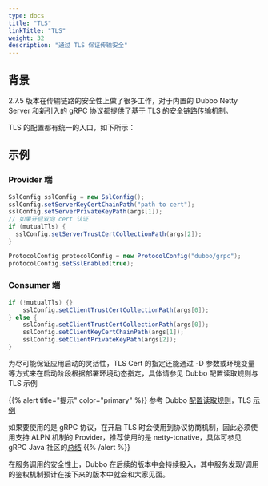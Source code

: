 ```yaml
---
type: docs
title: "TLS"
linkTitle: "TLS"
weight: 32
description: "通过 TLS 保证传输安全"
---
```

## 背景
2.7.5 版本在传输链路的安全性上做了很多工作，对于内置的 Dubbo Netty Server 和新引入的 gRPC 协议都提供了基于 TLS 的安全链路传输机制。

TLS 的配置都有统一的入口，如下所示：

## 示例
### Provider 端

```java
SslConfig sslConfig = new SslConfig();
sslConfig.setServerKeyCertChainPath("path to cert");
sslConfig.setServerPrivateKeyPath(args[1]);
// 如果开启双向 cert 认证
if (mutualTls) {
  sslConfig.setServerTrustCertCollectionPath(args[2]);
}

ProtocolConfig protocolConfig = new ProtocolConfig("dubbo/grpc");
protocolConfig.setSslEnabled(true);
```



### Consumer 端

```java
if (!mutualTls) {}
    sslConfig.setClientTrustCertCollectionPath(args[0]);
} else {
    sslConfig.setClientTrustCertCollectionPath(args[0]);
    sslConfig.setClientKeyCertChainPath(args[1]);
    sslConfig.setClientPrivateKeyPath(args[2]);
}
```

为尽可能保证应用启动的灵活性，TLS Cert 的指定还能通过 -D 参数或环境变量等方式来在启动阶段根据部署环境动态指定，具体请参见 Dubbo 配置读取规则与 TLS 示例

{{% alert title="提示" color="primary" %}}
参考 Dubbo [配置读取规则](../../configuration/configuration-load-process/)，TLS [示例](https://github.com/apache/dubbo-samples/tree/master/4-governance/dubbo-samples-ssl)

如果要使用的是 gRPC 协议，在开启 TLS 时会使用到协议协商机制，因此必须使用支持 ALPN 机制的 Provider，推荐使用的是 netty-tcnative，具体可参见 gRPC Java 社区的[总结]( https://github.com/grpc/grpc-java/blob/master/SECURITY.md)
{{% /alert %}}


在服务调用的安全性上，Dubbo 在后续的版本中会持续投入，其中服务发现/调用的鉴权机制预计在接下来的版本中就会和大家见面。
